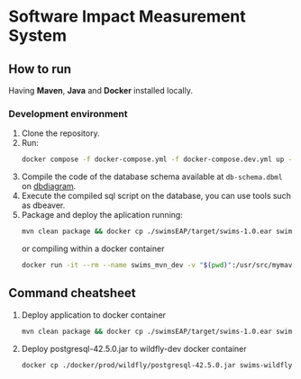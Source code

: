 # Software Impact Measurement System

## How to run

Having **Maven**, **Java** and **Docker** installed locally.

### Development environment

1. Clone the repository.
2. Run:
   ```bash
   docker compose -f docker-compose.yml -f docker-compose.dev.yml up -d
   ```
3. Compile the code of the database schema available at `db-schema.dbml` on [dbdiagram](https://www.dbdiagram.io.d).
4. Execute the compiled sql script on the database, you can use tools such as dbeaver.
5. Package and deploy the aplication running:
   ```bash
   mvn clean package && docker cp ./swimsEAP/target/swims-1.0.ear swims_wildfly_dev:/app
   ```
   or compiling within a docker container
   ```bash
   docker run -it --rm --name swims_mvn_dev -v "$(pwd)":/usr/src/mymaven -v ~/.m2:/root/.m2 -w /usr/src/mymaven maven:3-openjdk-11 mvn clean install
   ```

## Command cheatsheet

1. Deploy application to docker container

   ```bash
   mvn clean package && docker cp ./swimsEAP/target/swims-1.0.ear swims_wildfly_dev:/app
   ```
2. Deploy postgresql-42.5.0.jar to wildfly-dev docker container

   ```bash
   docker cp ./docker/prod/wildfly/postgresql-42.5.0.jar swims-wildfly-dev:/app
   ```